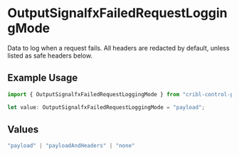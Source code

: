 # OutputSignalfxFailedRequestLoggingMode

Data to log when a request fails. All headers are redacted by default, unless listed as safe headers below.

## Example Usage

```typescript
import { OutputSignalfxFailedRequestLoggingMode } from "cribl-control-plane/models";

let value: OutputSignalfxFailedRequestLoggingMode = "payload";
```

## Values

```typescript
"payload" | "payloadAndHeaders" | "none"
```